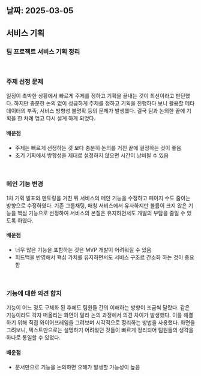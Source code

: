 ## 날짜: 2025-03-05 

## 서비스 기획 
### 팀 프로젝트 서비스 기획 정리 



<br>

### 주제 선정 문제 
일정이 촉박한 상황에서 빠르게 주제를 정하고 기획을 끝내는 것이 최선이라고 판단했다. 
하지만 충분한 논의 없이 성급하게 주제를 정하고 기획을 진행하다 보니 활용할 메타데이터의 부족, 서비스 방향성 불명확 등의 문제가 발생했다. 
결국 팀과 논의한 끝에 기획을 한 차례 엎고 다시 설계 하게 되었다.
#### 배운점 
- 주제는 빠르게 선정하는 것 보다 충분히 논의를 거친 끝에 결정하는 것이 좋음
- 초기 기획에서 방향성을 제대로 설정하지 않으면 시간이 낭비될 수 있음 

<br>

### 메인 기능 변경
1차 기획 발표와 멘토링을 거친 뒤 서비스의 메인 기능을 수정하고 페이지 수도 줄이는 방향으로 수정하였다. 
기존 그룹채팅, 매칭 서비스에서 유사하지만 볼륨이 크지 않은 기능을 핵심 기능으로 선정하여 
서비스의 본질은 유지하면서도 개발의 부담을 줄일 수 있도록 하였다. 
#### 배운점 
- 너무 많은 기능을 포함하는 것은 MVP 개발이 어려워질 수 있음 
- 피드백을 반영해서 핵심 가치를 유지하면서도 서비스 구조르 간소화 하는 것이 중요함 


<br>


### 기능에 대한 의견 합치 
기능이 어느 정도 구체화 된 후에도 팀원들 간의 이해하는 방향이 조금씩 달랐다. 
같은 기능이라도 각자 떠올리는 화면이 달라 논의 과정에서 의견 차이가 발생했다. 
이를 해결하기 위해 직접 와이어프레임을 그려보며 시각적으로 정리하는 방법을 사용했다. 
화면을 그려보니, 텍스트만으로는 설명하기 어려웠던 것들이 빠르게 정리되어 팀원들의 생각을 하나로 통일할 수 있었다. 
#### 배운점
- 문서만으로 기능을 논의하면 오해가 발생할 가능성이 높음


<br>

